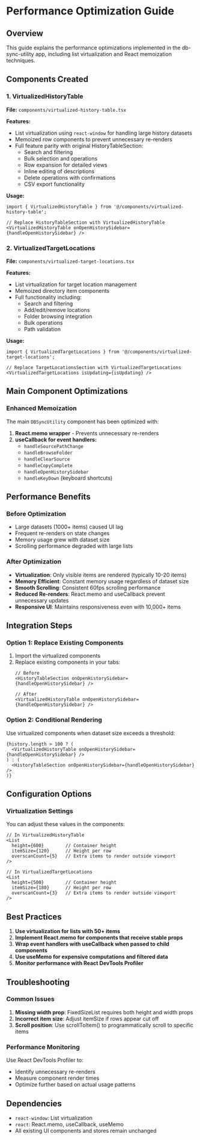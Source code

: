 # Performance Optimization Guide

## Overview
This guide explains the performance optimizations implemented in the db-sync-utility app, including list virtualization and React memoization techniques.

## Components Created

### 1. VirtualizedHistoryTable
**File:** `components/virtualized-history-table.tsx`

**Features:**
- List virtualization using `react-window` for handling large history datasets
- Memoized row components to prevent unnecessary re-renders
- Full feature parity with original HistoryTableSection:
  - Search and filtering
  - Bulk selection and operations
  - Row expansion for detailed views
  - Inline editing of descriptions
  - Delete operations with confirmations
  - CSV export functionality

**Usage:**
```tsx
import { VirtualizedHistoryTable } from '@/components/virtualized-history-table';

// Replace HistoryTableSection with VirtualizedHistoryTable
<VirtualizedHistoryTable onOpenHistorySidebar={handleOpenHistorySidebar} />
```

### 2. VirtualizedTargetLocations
**File:** `components/virtualized-target-locations.tsx`

**Features:**
- List virtualization for target location management
- Memoized directory item components
- Full functionality including:
  - Search and filtering
  - Add/edit/remove locations
  - Folder browsing integration
  - Bulk operations
  - Path validation

**Usage:**
```tsx
import { VirtualizedTargetLocations } from '@/components/virtualized-target-locations';

// Replace TargetLocationsSection with VirtualizedTargetLocations
<VirtualizedTargetLocations isUpdating={isUpdating} />
```

## Main Component Optimizations

### Enhanced Memoization
The main `DBSyncUtility` component has been optimized with:

1. **React.memo wrapper** - Prevents unnecessary re-renders
2. **useCallback for event handlers:**
   - `handleSourcePathChange`
   - `handleBrowseFolder`
   - `handleClearSource`
   - `handleCopyComplete`
   - `handleOpenHistorySidebar`
   - `handleKeyDown` (keyboard shortcuts)

## Performance Benefits

### Before Optimization
- Large datasets (1000+ items) caused UI lag
- Frequent re-renders on state changes
- Memory usage grew with dataset size
- Scrolling performance degraded with large lists

### After Optimization
- **Virtualization**: Only visible items are rendered (typically 10-20 items)
- **Memory Efficient**: Constant memory usage regardless of dataset size
- **Smooth Scrolling**: Consistent 60fps scrolling performance
- **Reduced Re-renders**: React.memo and useCallback prevent unnecessary updates
- **Responsive UI**: Maintains responsiveness even with 10,000+ items

## Integration Steps

### Option 1: Replace Existing Components
1. Import the virtualized components
2. Replace existing components in your tabs:
   ```tsx
   // Before
   <HistoryTableSection onOpenHistorySidebar={handleOpenHistorySidebar} />
   
   // After
   <VirtualizedHistoryTable onOpenHistorySidebar={handleOpenHistorySidebar} />
   ```

### Option 2: Conditional Rendering
Use virtualized components when dataset size exceeds a threshold:
```tsx
{history.length > 100 ? (
  <VirtualizedHistoryTable onOpenHistorySidebar={handleOpenHistorySidebar} />
) : (
  <HistoryTableSection onOpenHistorySidebar={handleOpenHistorySidebar} />
)}
```

## Configuration Options

### Virtualization Settings
You can adjust these values in the components:

```tsx
// In VirtualizedHistoryTable
<List
  height={600}        // Container height
  itemSize={120}      // Height per row
  overscanCount={5}   // Extra items to render outside viewport
/>

// In VirtualizedTargetLocations  
<List
  height={500}        // Container height
  itemSize={180}      // Height per row
  overscanCount={3}   // Extra items to render outside viewport
/>
```

## Best Practices

1. **Use virtualization for lists with 50+ items**
2. **Implement React.memo for components that receive stable props**
3. **Wrap event handlers with useCallback when passed to child components**
4. **Use useMemo for expensive computations and filtered data**
5. **Monitor performance with React DevTools Profiler**

## Troubleshooting

### Common Issues
1. **Missing width prop**: FixedSizeList requires both height and width props
2. **Incorrect item size**: Adjust itemSize if rows appear cut off
3. **Scroll position**: Use scrollToItem() to programmatically scroll to specific items

### Performance Monitoring
Use React DevTools Profiler to:
- Identify unnecessary re-renders
- Measure component render times
- Optimize further based on actual usage patterns

## Dependencies
- `react-window`: List virtualization
- `react`: React.memo, useCallback, useMemo
- All existing UI components and stores remain unchanged
